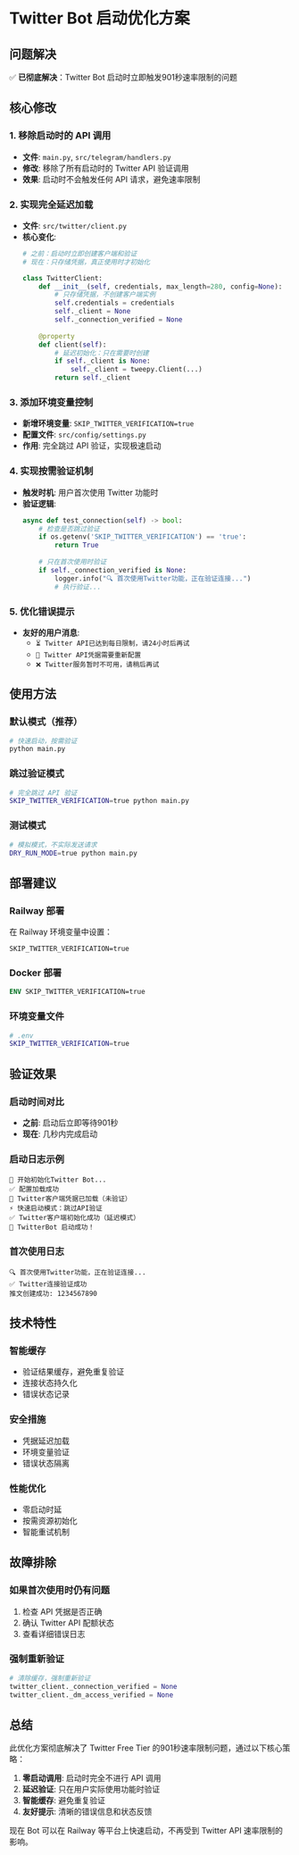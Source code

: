 # Twitter Bot 启动优化方案

## 问题解决
✅ **已彻底解决**：Twitter Bot 启动时立即触发901秒速率限制的问题

## 核心修改

### 1. 移除启动时的 API 调用
- **文件**: `main.py`, `src/telegram/handlers.py`
- **修改**: 移除了所有启动时的 Twitter API 验证调用
- **效果**: 启动时不会触发任何 API 请求，避免速率限制

### 2. 实现完全延迟加载
- **文件**: `src/twitter/client.py`
- **核心变化**:
  ```python
  # 之前：启动时立即创建客户端和验证
  # 现在：只存储凭据，真正使用时才初始化
  
  class TwitterClient:
      def __init__(self, credentials, max_length=280, config=None):
          # 只存储凭据，不创建客户端实例
          self.credentials = credentials
          self._client = None
          self._connection_verified = None
          
      @property
      def client(self):
          # 延迟初始化：只在需要时创建
          if self._client is None:
              self._client = tweepy.Client(...)
          return self._client
  ```

### 3. 添加环境变量控制
- **新增环境变量**: `SKIP_TWITTER_VERIFICATION=true`
- **配置文件**: `src/config/settings.py`
- **作用**: 完全跳过 API 验证，实现极速启动

### 4. 实现按需验证机制
- **触发时机**: 用户首次使用 Twitter 功能时
- **验证逻辑**:
  ```python
  async def test_connection(self) -> bool:
      # 检查是否跳过验证
      if os.getenv('SKIP_TWITTER_VERIFICATION') == 'true':
          return True
      
      # 只在首次使用时验证
      if self._connection_verified is None:
          logger.info("🔍 首次使用Twitter功能，正在验证连接...")
          # 执行验证...
  ```

### 5. 优化错误提示
- **友好的用户消息**:
  - `⏳ Twitter API已达到每日限制，请24小时后再试`
  - `🔑 Twitter API凭据需要重新配置`
  - `❌ Twitter服务暂时不可用，请稍后再试`

## 使用方法

### 默认模式（推荐）
```bash
# 快速启动，按需验证
python main.py
```

### 跳过验证模式
```bash
# 完全跳过 API 验证
SKIP_TWITTER_VERIFICATION=true python main.py
```

### 测试模式
```bash
# 模拟模式，不实际发送请求
DRY_RUN_MODE=true python main.py
```

## 部署建议

### Railway 部署
在 Railway 环境变量中设置：
```
SKIP_TWITTER_VERIFICATION=true
```

### Docker 部署
```dockerfile
ENV SKIP_TWITTER_VERIFICATION=true
```

### 环境变量文件
```bash
# .env
SKIP_TWITTER_VERIFICATION=true
```

## 验证效果

### 启动时间对比
- **之前**: 启动后立即等待901秒
- **现在**: 几秒内完成启动

### 启动日志示例
```
🚀 开始初始化Twitter Bot...
✅ 配置加载成功
📝 Twitter客户端凭据已加载（未验证）
⚡ 快速启动模式：跳过API验证
✅ Twitter客户端初始化成功（延迟模式）
🎉 TwitterBot 启动成功！
```

### 首次使用日志
```
🔍 首次使用Twitter功能，正在验证连接...
✅ Twitter连接验证成功
推文创建成功: 1234567890
```

## 技术特性

### 智能缓存
- 验证结果缓存，避免重复验证
- 连接状态持久化
- 错误状态记录

### 安全措施
- 凭据延迟加载
- 环境变量验证
- 错误状态隔离

### 性能优化
- 零启动时延
- 按需资源初始化
- 智能重试机制

## 故障排除

### 如果首次使用时仍有问题
1. 检查 API 凭据是否正确
2. 确认 Twitter API 配额状态
3. 查看详细错误日志

### 强制重新验证
```python
# 清除缓存，强制重新验证
twitter_client._connection_verified = None
twitter_client._dm_access_verified = None
```

## 总结

此优化方案彻底解决了 Twitter Free Tier 的901秒速率限制问题，通过以下核心策略：

1. **零启动调用**: 启动时完全不进行 API 调用
2. **延迟验证**: 只在用户实际使用功能时验证
3. **智能缓存**: 避免重复验证
4. **友好提示**: 清晰的错误信息和状态反馈

现在 Bot 可以在 Railway 等平台上快速启动，不再受到 Twitter API 速率限制的影响。